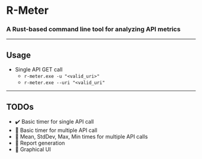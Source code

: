 # R-Meter

### A Rust-based command line tool for analyzing API metrics

---

## Usage

- Single API GET call
    - ``r-meter.exe -u "<valid_uri>"``
    - ``r-meter.exe --uri "<valid_uri"``

---

## TODOs

- :heavy_check_mark: Basic timer for single API call
- :white_square_button: Basic timer for multiple API call
- :white_square_button: Mean, StdDev, Max, Min times for multiple API calls
- :white_square_button: Report generation
- :white_square_button: Graphical UI
